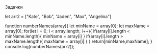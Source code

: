 Задачки

let arr2 = ["Kate", "Bob", "Jaden", "Max", "Angelina"] 

function numberNames(array){
let minName = array[0];
let maxName = array[0];
for(let i = 0; i < array.length; i++){
if(array[i].length < minName.length){
minName = array[i]
}
if(array[i].length > maxName.length){
maxName = array[i] 
}
}
return[minName,maxName]; 
}
console.log(numberNames(arr2));


